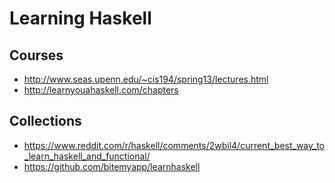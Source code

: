 # Learning Haskell

## Courses
* http://www.seas.upenn.edu/~cis194/spring13/lectures.html
* http://learnyouahaskell.com/chapters

## Collections
* https://www.reddit.com/r/haskell/comments/2wbil4/current_best_way_to_learn_haskell_and_functional/
* https://github.com/bitemyapp/learnhaskell
